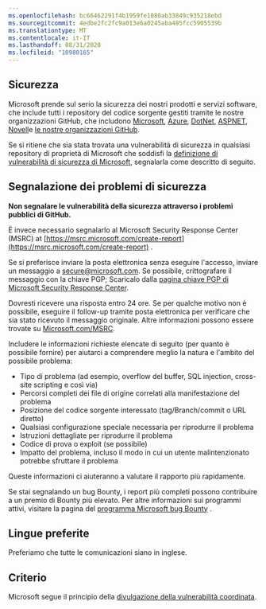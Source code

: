 ```yaml
---
ms.openlocfilehash: bc66462291f4b1959fe1080ab33849c935218ebd
ms.sourcegitcommit: 4edbe2fc2fc9a013e6a0245aba485fcc5905539b
ms.translationtype: MT
ms.contentlocale: it-IT
ms.lasthandoff: 08/31/2020
ms.locfileid: "10980165"
---
```

<!-- BEGIN MICROSOFT SECURITY.MD V0.0.5 BLOCK -->

## Sicurezza

Microsoft prende sul serio la sicurezza dei nostri prodotti e servizi software, che include tutti i repository del codice sorgente gestiti tramite le nostre organizzazioni GitHub, che includono [Microsoft](https://github.com/Microsoft), [Azure](https://github.com/Azure), [DotNet](https://github.com/dotnet), [ASPNET](https://github.com/aspnet), [Novell](https://github.com/xamarin)e [le nostre organizzazioni GitHub](https://opensource.microsoft.com/).

Se si ritiene che sia stata trovata una vulnerabilità di sicurezza in qualsiasi repository di proprietà di Microsoft che soddisfi la [definizione di vulnerabilità di sicurezza di Microsoft](https://docs.microsoft.com/en-us/previous-versions/tn-archive/cc751383(v=technet.10)), segnalarla come descritto di seguito.

## Segnalazione dei problemi di sicurezza

**Non segnalare le vulnerabilità della sicurezza attraverso i problemi pubblici di GitHub.**

È invece necessario segnalarlo al Microsoft Security Response Center (MSRC) at [https://msrc.microsoft.com/create-report](https://msrc.microsoft.com/create-report) .

Se si preferisce inviare la posta elettronica senza eseguire l'accesso, inviare un messaggio a [secure@microsoft.com](mailto:secure@microsoft.com).  Se possibile, crittografare il messaggio con la chiave PGP; Scaricalo dalla [pagina chiave PGP di Microsoft Security Response Center](https://www.microsoft.com/en-us/msrc/pgp-key-msrc).

Dovresti ricevere una risposta entro 24 ore. Se per qualche motivo non è possibile, eseguire il follow-up tramite posta elettronica per verificare che sia stato ricevuto il messaggio originale. Altre informazioni possono essere trovate su [Microsoft.com/MSRC](https://www.microsoft.com/msrc). 

Includere le informazioni richieste elencate di seguito (per quanto è possibile fornire) per aiutarci a comprendere meglio la natura e l'ambito del possibile problema:

  * Tipo di problema (ad esempio, overflow del buffer, SQL injection, cross-site scripting e così via)
  * Percorsi completi dei file di origine correlati alla manifestazione del problema
  * Posizione del codice sorgente interessato (tag/Branch/commit o URL diretto)
  * Qualsiasi configurazione speciale necessaria per riprodurre il problema
  * Istruzioni dettagliate per riprodurre il problema
  * Codice di prova o exploit (se possibile)
  * Impatto del problema, incluso il modo in cui un utente malintenzionato potrebbe sfruttare il problema

Queste informazioni ci aiuteranno a valutare il rapporto più rapidamente.

Se stai segnalando un bug Bounty, i report più completi possono contribuire a un premio di Bounty più elevato. Per altre informazioni sui programmi attivi, visitare la pagina del [programma Microsoft bug Bounty](https://microsoft.com/msrc/bounty) .

## Lingue preferite

Preferiamo che tutte le comunicazioni siano in inglese.

## Criterio

Microsoft segue il principio della [divulgazione della vulnerabilità coordinata](https://www.microsoft.com/en-us/msrc/cvd).

<!-- END MICROSOFT SECURITY.MD BLOCK -->
